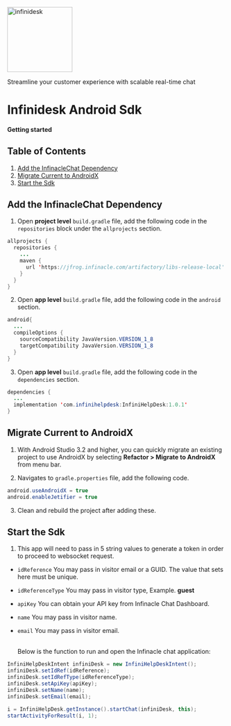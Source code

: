 
<p align="left">
  <a href="https://desk.infinacle.com/">
    <img alt="infinidesk" src="https://infinacle.com/wp-content/uploads/2018/10/footer_logo_100x100.png" width="150">
  </a>
</p>

Streamline your customer experience with scalable real-time chat

# Infinidesk Android Sdk
#### Getting started

## Table of Contents
1. [Add the InfinacleChat Dependency ](#Add-Dependency)
2. [Migrate Current to AndroidX ](#Migrate-Current)
3. [Start the Sdk ](#Start-Sdk)

## Add the InfinacleChat Dependency

1. Open **project level** ```build.gradle``` file, add the following code in the ```repositories``` block under the ```allprojects``` section.
```java
allprojects {
  repositories {
    ...
    maven { 
      url 'https://jfrog.infinacle.com/artifactory/libs-release-local'
    }
  }
}
```

2. Open **app level** ```build.gradle``` file, add the following code in the ```android``` section. 
```java
android{
  ...
  compileOptions {
    sourceCompatibility JavaVersion.VERSION_1_8
    targetCompatibility JavaVersion.VERSION_1_8
  } 
}
```

3. Open **app level** ```build.gradle``` file, add the following code in the ```dependencies``` section. 
```java
dependencies { 
  ...
  implementation 'com.infinihelpdesk:InfiniHelpDesk:1.0.1'
}
```
## Migrate Current to AndroidX

1. With Android Studio 3.2 and higher, you can quickly migrate an existing project to use AndroidX by selecting **Refactor > Migrate to AndroidX** from menu bar.

2. Navigates to ```gradle.properties``` file, add the following code.

```java
android.useAndroidX = true
android.enableJetifier = true
```
3. Clean and rebuild the project after adding these.
  
## Start the Sdk

1. This app will need to pass in 5 string values to generate a token in order to proceed to websocket request.
- ```idReference``` You may pass in visitor email or a GUID. The value that sets here must be unique.<br />
- ```idReferenceType``` You may pass in visitor type, Example. **guest**<br />
- ```apiKey``` You can obtain your API key from Infinacle Chat Dashboard.<br />
- ```name``` You may pass in visitor name.<br /> 
- ```email``` You may pass in visitor email.<br /><br />   

  Below is the function to run and open the Infinacle chat application:
```java 
InfiniHelpDeskIntent infiniDesk = new InfiniHelpDeskIntent();
infiniDesk.setIdRef(idReference);
infiniDesk.setIdRefType(idReferenceType);
infiniDesk.setApiKey(apiKey);
infiniDesk.setName(name);
infiniDesk.setEmail(email);

i = InfiniHelpDesk.getInstance().startChat(infiniDesk, this);
startActivityForResult(i, 1);
```
